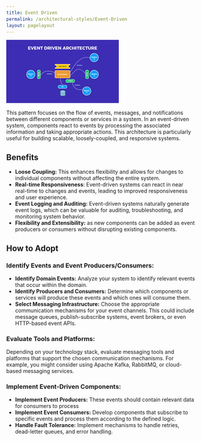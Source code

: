 ```yaml
---
title: Event Driven
permalink: /architectural-styles/Event-Driven
layout: pagelayout
---
```


![Event Driven](../../pictures/Event-Driven1.png)

This pattern focuses on the flow of events, messages, and notifications between different components or services in a system. In an event-driven system, components react to events by processing the associated information and taking appropriate actions. This architecture is particularly useful for building scalable, loosely-coupled, and responsive systems.



## Benefits

- **Loose Coupling:** This enhances flexibility and allows for changes to individual components without affecting the entire system.
- **Real-time Responsiveness**: Event-driven systems can react in near real-time to changes and events, leading to improved responsiveness and user experience.
- **Event Logging and Auditing:** Event-driven systems naturally generate event logs, which can be valuable for auditing, troubleshooting, and monitoring system behavior.
- **Flexibility and Extensibility:** as new components can be added as event producers or consumers without disrupting existing components.


## How to Adopt

### Identify Events and Event Producers/Consumers:
- **Identify Domain Events:** Analyze your system to identify relevant events that occur within the domain.
- **Identify Producers and Consumers:** Determine which components or services will produce these events and which ones will consume them.
- **Select Messaging Infrastructure:**
 Choose the appropriate communication mechanisms for your event channels. This could include message queues, publish-subscribe systems, event brokers, or even HTTP-based event APIs.

### Evaluate Tools and Platforms: 
Depending on your technology stack, evaluate messaging tools and platforms that support the chosen communication mechanisms. For example, you might consider using Apache Kafka, RabbitMQ, or cloud-based messaging services.

### Implement Event-Driven Components:

- **Implement Event Producers:** These events should contain relevant data for consumers to process
- **Implement Event Consumers:** Develop components that subscribe to specific events and process them according to the defined logic.
- **Handle Fault Tolerance:** Implement mechanisms to handle retries, dead-letter queues, and error handling.
